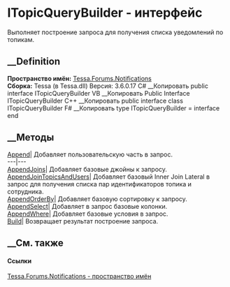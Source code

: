 # ITopicQueryBuilder - интерфейс
Выполняет построение запроса для получения списка уведомлений по топикам.
## __Definition
 **Пространство имён:**
[Tessa.Forums.Notifications](N_Tessa_Forums_Notifications.htm)  
 **Сборка:** Tessa (в Tessa.dll) Версия: 3.6.0.17
C# __Копировать
     public interface ITopicQueryBuilder
VB __Копировать
     Public Interface ITopicQueryBuilder
C++ __Копировать
     public interface class ITopicQueryBuilder
F# __Копировать
     type ITopicQueryBuilder = interface end
##  __Методы
[Append](M_Tessa_Forums_Notifications_ITopicQueryBuilder_Append.htm)|
Добавляет пользовательскую часть в запрос.  
---|---  
[AppendJoins](M_Tessa_Forums_Notifications_ITopicQueryBuilder_AppendJoins.htm)|
Добавляет базовые джойны к запросу.  
[AppendJoinTopicsAndUsers](M_Tessa_Forums_Notifications_ITopicQueryBuilder_AppendJoinTopicsAndUsers.htm)|
Добавляет базовый Inner Join Lateral в запрос для получения списка пар
идентификаторов топика и сотрудника.  
[AppendOrderBy](M_Tessa_Forums_Notifications_ITopicQueryBuilder_AppendOrderBy.htm)|
Добавляет базовую сортировку к запросу.  
[AppendSelect](M_Tessa_Forums_Notifications_ITopicQueryBuilder_AppendSelect.htm)|
Добавляет в запрос базовые колонки.  
[AppendWhere](M_Tessa_Forums_Notifications_ITopicQueryBuilder_AppendWhere.htm)|
Добавляет базовые условия в запрос.  
[Build](M_Tessa_Forums_Notifications_ITopicQueryBuilder_Build.htm)|
Возвращает результат построение запроса.  
## __См. также
#### Ссылки
[Tessa.Forums.Notifications - пространство
имён](N_Tessa_Forums_Notifications.htm)
